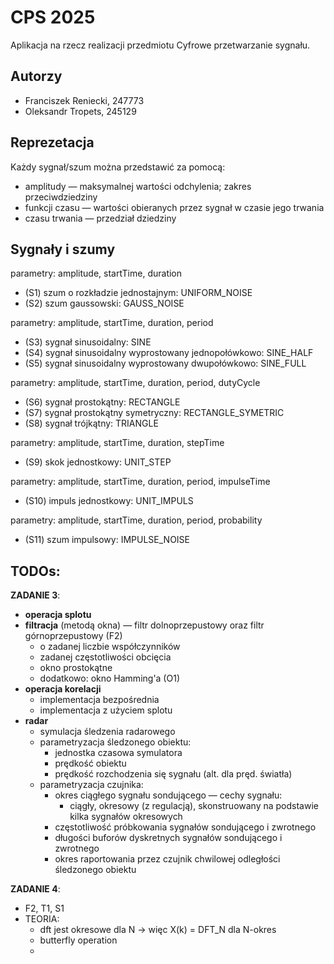 # CPS 2025
Aplikacja na rzecz realizacji przedmiotu Cyfrowe przetwarzanie sygnału.

## Autorzy

- Franciszek Reniecki, 247773
- Oleksandr Tropets, 245129

## Reprezetacja
Każdy sygnał/szum można przedstawić za pomocą:
- amplitudy — maksymalnej wartości odchylenia; zakres przeciwdziedziny
- funkcji czasu — wartości obieranych przez sygnał w czasie jego trwania 
- czasu trwania — przedział dziedziny

## Sygnały i szumy
parametry: amplitude, startTime, duration 
- (S1) szum o rozkładzie jednostajnym: UNIFORM_NOISE
- (S2) szum gaussowski: GAUSS_NOISE

parametry: amplitude, startTime, duration, period
- (S3) sygnał sinusoidalny: SINE
- (S4) sygnał sinusoidalny wyprostowany jednopołówkowo: SINE_HALF
- (S5) sygnał sinusoidalny wyprostowany dwupołówkowo: SINE_FULL

parametry: amplitude, startTime, duration, period, dutyCycle 
- (S6) sygnał prostokątny: RECTANGLE
- (S7) sygnał prostokątny symetryczny: RECTANGLE_SYMETRIC  
- (S8) sygnał trójkątny: TRIANGLE

parametry: amplitude, startTime, duration, stepTime
- (S9) skok jednostkowy: UNIT_STEP

parametry: amplitude, startTime, duration, period, impulseTime
- (S10) impuls jednostkowy: UNIT_IMPULS

parametry: amplitude, startTime, duration, period, probability
- (S11) szum impulsowy: IMPULSE_NOISE

## TODOs:
**ZADANIE 3**:
- **operacja splotu**
- **filtracja** (metodą okna) — filtr dolnoprzepustowy oraz filtr górnoprzepustowy (F2)
  - o zadanej liczbie współczynników
  - zadanej częstotliwości obcięcia
  - okno prostokątne
  - dodatkowo: okno Hamming'a (O1)
- **operacja korelacji**
  - implementacja bezpośrednia
  - implementacja z użyciem splotu
- **radar**
  - symulacja śledzenia radarowego
  - parametryzacja śledzonego obiektu:
    - jednostka czasowa symulatora
    - prędkość obiektu
    - prędkość rozchodzenia się sygnału (alt. dla pręd. światła)
  - parametryzacja czujnika:
    - okres ciągłego sygnału sondującego — cechy sygnału: 
      - ciągły, okresowy (z regulacją), skonstruowany na podstawie kilka sygnałów okresowych
    - częstotliwość próbkowania sygnałów sondującego i zwrotnego
    - długości buforów dyskretnych sygnałów sondującego i zwrotnego
    - okres raportowania przez czujnik chwilowej odległości śledzonego obiektu

**ZADANIE 4**:
- F2, T1, S1
- TEORIA:
  - dft jest okresowe dla N -> więc X(k) = DFT_N dla N-okres
  - butterfly operation
  - 